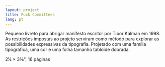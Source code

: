 ```yaml
---
layout: project
title: Fuck Committees
lang: pt
---
```


Pequeno livreto para abrigar manifesto escritor por Tibor Kalman em 1998. As restrições impostas ao projeto serviram como método para explorar as possibilidades expressivas da tipografia. Projetado com uma família tipográfica, uma cor e uma folha tamanho tabloide dobrada.

<p class="specifications">2&frac14; × 3&frac38;", 16 páginas</p>